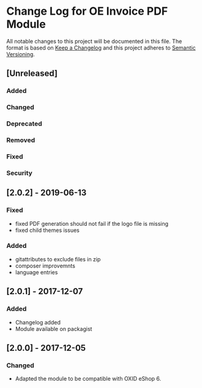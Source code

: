 # Change Log for OE Invoice PDF Module

All notable changes to this project will be documented in this file.
The format is based on [Keep a Changelog](http://keepachangelog.com/)
and this project adheres to [Semantic Versioning](http://semver.org/).


## [Unreleased]

### Added

### Changed

### Deprecated

### Removed

### Fixed

### Security

## [2.0.2] - 2019-06-13

### Fixed
- fixed PDF generation should not fail if the logo file is missing
- fixed child themes issues

### Added
- gitattributes to exclude files in zip
- composer improvemnts
- language entries

## [2.0.1] - 2017-12-07

### Added
- Changelog added
- Module available on packagist

## [2.0.0] - 2017-12-05

### Changed
- Adapted the module to be compatible with OXID eShop 6.
